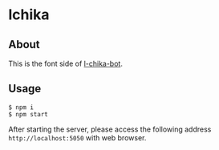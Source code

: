 # lchika

## About

This is the font side of [l-chika-bot](https://l-chika-bot.azurewebsites.net/).

## Usage

```  
$ npm i  
$ npm start  
```  

After starting the server, please access the following address `http://localhost:5050` with web browser.
